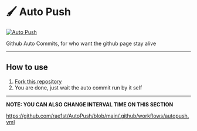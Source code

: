 # 🖌️ Auto Push

[![Auto Push](https://github.com/rae1st/AutoPush/actions/workflows/autopush.yml/badge.svg)](https://github.com/rae1st/AutoPush/actions/workflows/autopush.yml)

Github Auto Commits, for who want the github page stay alive

___

## How to use

1. [Fork this repository](https://github.com/rae1st/AutoPush)
2. You are done, just wait the auto commit run by it self
---

**NOTE: YOU CAN ALSO CHANGE INTERVAL TIME ON THIS SECTION**

https://github.com/rae1st/AutoPush/blob/main/.github/workflows/autopush.yml
